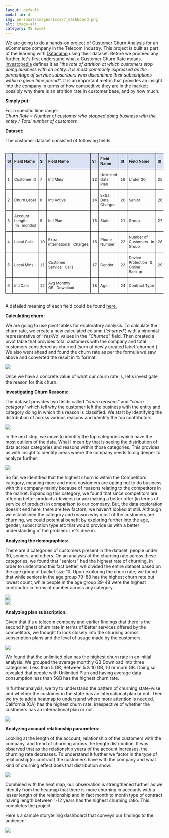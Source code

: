 ```yaml
---
layout: default
modal-id: 4
img: personal/images/1cca/7_dashboard.png
alt: image-alt
category: MS Excel
---
```

<style type="text/css">
.tg  {border-collapse:collapse;border-spacing:0;width:auto;height:auto;}
.tg td{border-color:black;border-style:solid;border-width:1px;font-size:12px;
  overflow:hidden;padding:10px 5px;word-break:normal;}
.tg th{border-color:black;border-style:solid;border-width:1px;font-size:12px;
  font-weight:normal;overflow:hidden;padding:10px 5px;word-break:normal;}
.tg .tg-cly1{text-align:left;vertical-align:middle}
.tg .tg-99ka{background-color:#D9E1F2;font-weight:bold;text-align:left;vertical-align:middle}
.responsive {width:auto;height:auto}
</style>

<div>
   <p>We are going to do a hands-on project of Customer Churn Analysis for an eCommerce company in the Telecom industry. This project is built as part of the learning with <a href="https://app.datacamp.com/learn">Datacamp</a> using their dataset. Before we proceed any further, let's first understand what a Customer Churn Rate means. <a href="#:~:text=The%20churn%20rate%2C%20also%20known,within%20a%20given%20time%20period.">Investopedia</a> defines it as <em>"</em><em>the rate of attrition at which customers stop doing business with an entity. It is most commonly expressed as the percentage of service subscribers who discontinue their subscriptions within a given time period</em><em>"</em>. It is an important metric that provides an insight into the company in terms of how competitive they are in the market; possibly why there is an attrition rate in customer base; and by how much.</p>
<p><b>Simply put:</b></p>
<p>For a specific time range:<br />
<i>Churn Rate = Number of customer who stopped doing business with the entity / Total number of customers</i></p>

<p><b>Dataset:</b></p>
<p>The customer dataset consisted of following fields:</p>
<div style="overflow-x:auto;">
	<table class="tg">
	<thead>
	  <tr>
		<th class="tg-99ka">Sl</th>
		<th class="tg-99ka">Field Name</th>
		<th class="tg-99ka">Sl</th>
		<th class="tg-99ka">Field Name</th>
		<th class="tg-99ka">Sl</th>
		<th class="tg-99ka">Field Name</th>
		<th class="tg-99ka">Sl</th>
		<th class="tg-99ka">Field Name</th>
		<th class="tg-99ka">Sl</th>
		<th class="tg-99ka">Field Name</th>
	  </tr>
	</thead>
	<tbody>
	  <tr>
		<td class="tg-cly1">1</td>
		<td class="tg-cly1">Customer ID</td>
		<td class="tg-cly1">7</td>
		<td class="tg-cly1">Intl Mins</td>
		<td class="tg-cly1">13</td>
		<td class="tg-cly1">Unlimited Data Plan</td>
		<td class="tg-cly1">19</td>
		<td class="tg-cly1">Under 30</td>
		<td class="tg-cly1">25</td>
		<td class="tg-cly1">Payment Method</td>
	  </tr>
	  <tr>
		<td class="tg-cly1">2</td>
		<td class="tg-cly1">Churn Label</td>
		<td class="tg-cly1">8</td>
		<td class="tg-cly1">Intl Active</td>
		<td class="tg-cly1">14</td>
		<td class="tg-cly1">Extra Data Charges</td>
		<td class="tg-cly1">20</td>
		<td class="tg-cly1">Senior</td>
		<td class="tg-cly1">26</td>
		<td class="tg-cly1">Monthly Charge</td>
	  </tr>
	  <tr>
		<td class="tg-cly1">3</td>
		<td class="tg-cly1">Account Length (in&nbsp;&nbsp;&nbsp;months)</td>
		<td class="tg-cly1">9</td>
		<td class="tg-cly1">Intl Plan</td>
		<td class="tg-cly1">15</td>
		<td class="tg-cly1">State</td>
		<td class="tg-cly1">21</td>
		<td class="tg-cly1">Group</td>
		<td class="tg-cly1">27</td>
		<td class="tg-cly1">Total Charges</td>
	  </tr>
	  <tr>
		<td class="tg-cly1">4</td>
		<td class="tg-cly1">Local Calls</td>
		<td class="tg-cly1">10</td>
		<td class="tg-cly1">Extra International&nbsp;&nbsp;&nbsp;Charges</td>
		<td class="tg-cly1">16</td>
		<td class="tg-cly1">Phone Number</td>
		<td class="tg-cly1">22</td>
		<td class="tg-cly1">Number of Customers&nbsp;&nbsp;&nbsp;in Group</td>
		<td class="tg-cly1">28</td>
		<td class="tg-cly1">Churn Category</td>
	  </tr>
	  <tr>
		<td class="tg-cly1">5</td>
		<td class="tg-cly1">Local Mins</td>
		<td class="tg-cly1">11</td>
		<td class="tg-cly1">Customer Service&nbsp;&nbsp;&nbsp;Calls</td>
		<td class="tg-cly1">17</td>
		<td class="tg-cly1">Gender</td>
		<td class="tg-cly1">23</td>
		<td class="tg-cly1">Device Protection&nbsp;&nbsp;&nbsp;&amp; Online Backup</td>
		<td class="tg-cly1">29</td>
		<td class="tg-cly1">Churn Reason</td>
	  </tr>
	  <tr>
		<td class="tg-cly1">6</td>
		<td class="tg-cly1">Intl Calls</td>
		<td class="tg-cly1">12</td>
		<td class="tg-cly1">Avg Monthly GB&nbsp;&nbsp;&nbsp;Download</td>
		<td class="tg-cly1">18</td>
		<td class="tg-cly1">Age</td>
		<td class="tg-cly1">24</td>
		<td class="tg-cly1">Contract Type</td>
		<td class="tg-cly1"></td>
		<td class="tg-cly1"></td>
	  </tr>
	</tbody>
	</table>
</div>
<p>A detailed meaning of each field could be found <a href="https://assets.datacamp.com/production/repositories/6386/datasets/0d84b751e28911f4a2c51b1a38c0100a55d8037e/Metadata%20Sheet%20-%20Customer%20Churn.pdf">here.</a></p>
<p><b>Calculating churn:</b></p>
<p>We are going to use pivot tables for exploratory analysis. To calculate the churn rate, we create a new calculated column (<i>‘churned'</i>) with a binomial representative of <i>'Yes/No'</i> values in the <i>"Churned"</i> field. Then created a pivot table that provides total customers with the company and total customers considered as churned (sum of newly created label ‘churned'). We also went ahead and found the churn rate as per the formula we saw above and converted the result in % format.</p>
<div><img src="./personal/images/1cca/2_customerChurn.png" class="img-responsive" /></div>
<p>Once we have a concrete value of what our churn rate is, let's investigate the reason for this churn.</p>



<p><b>Investigating Churn Reasons:</b></p>
<p>The dataset provides two fields called <i>"churn reasons"</i> and <i>"churn category"</i> which tell why the customer left the business with the entity and category doing in which this reason is classified. We start by identifying the distribution of across various reasons and identify the top contributors.</p>
<div><img src="./personal/images/1cca/3_investigatingChurnReasons_1.png" class="img-responsive" /></div>
<p>In the next step, we move to identify the top categories which have the most outliers of the data. What I mean by that is seeing the distribution of data across categories and reasons within those categories. This provides us with insight to identify areas where the company needs to dig deeper to analyze further.</p>
<div><img src="./personal/images/1cca/3_investigatingChurnReasons_2.png" class="img-responsive" /></div>
<p>So far, we identified that the highest churn is within the Competitors category, meaning more and more customers are opting not to do business with this company mainly because of reasons relating to the competitors in the market. Expanding this category, we found that since competitors are offering better products (devices) or are making a better offer (in terms of service of product) in comparison to our company. But, the data exploration doesn't end here, there are few factors, we haven't looked at still. Although we established the category and reason why most of the customers are churning, we could potential benefit by exploring further into the age, gender, subscription type etc that would provide us with a better understanding of the problem. Let's dive in.</p>
<p><b>Analyzing the demographics:</b></p>
<p>There are 3 categories of customers present in the dataset, people under 30, seniors, and others. On an analysis of the churning rate across these categories, we found that "seniors" had the highest rate of churning. In order to understand this fact better, we divided the entire dataset based on the age group of bucket size 10. Upon exploring the churn rate, we found that while seniors in the age group 79-88 has the highest churn rate but lowest count, while people in the age group 39-48 were the highest contributor in terms of number across any category.</p>
<div><img src="./personal/images/1cca/4_AnalyzingDemographics.png" class="img-responsive" /><br />
<img src="./personal/images/1cca/4_AnalyzingDemographics_2.png" class="img-responsive" /></div>
<p><b>Analyzing plan subscription:</b></p>
<p>Given that it's a telecom company and earlier findings that there is the second highest churn rate in terms of better services offered by the competitors, we thought to look closely into the churning across subscription plans and the level of usage made by the customers.</p>
<div><img src="./personal/images/1cca/5_analyzingPlanSubscription.png" class="img-responsive" /></div>
<p>We found that the unlimited plan has the highest churn rate in an initial analysis. We grouped the average monthly GB Download into three categories: Less than 5 GB, Between 5 &amp; 10 GB, 10 or more GB. Doing so revealed that people with Unlimited Plan and having average data consumption less than 5GB has the highest churn rate.</p>
<p>In further analysis, we try to understand the pattern of churning state-wise and whether the customer in the state has an international plan or not. Then we try to add a heatmap to understand where more attention is needed. California (CA) has the highest churn rate, irrespective of whether the customers has an international plan or not.</p>
<div><img src="./personal/images/1cca/5_analyzingPlanSubscription_2.png" class="img-responsive" /></div>


<p><b>Analyzing account relationship parameters:</b></p>
<p>Looking at the length of the account, relationship of the customers with the company, and trend of churning across the length distribution. It was observed that as the relationship years of the account increases, the churning rate decreases. To understand it further we factor in the type of relationship(or contract) the customers have with the company and what kind of churning effect does that distribution show.</p>
<div><img src="./personal/images/1cca/6_accRelParams.png" class="img-responsive" /></div>
<p>Combined with the heat map, our observation is strengthened further as we identify from the heatmap that there is more churning in accounts with a lesser length of the relationship and in fact month to month type of contract having length between 1-12 years has the highest churning ratio. This completes the project.</p>

<p>Here's a sample storytelling dashboard that conveys our findings to the audience:</p>
<div><img src="./personal/images/1cca/7_dashboard.png" class="img-responsive" /></div>
</div>

